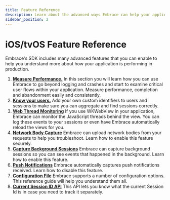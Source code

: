```yaml
---
title: Feature Reference
description: Learn about the advanced ways Embrace can help your application
sidebar_position: 2
---
```


# iOS/tvOS Feature Reference

Embrace's SDK includes many advanced features that you can enable to help you understand more about
how your application is performing in production.

1. [**Measure Performance.**](/ios/features/performance-monitoring) In this section you will learn how you can use Embrace to go beyond logging and crashes and start to examine critical user flows within your application. Measure performance, completion and abandonment easily and consistently.
1. [**Know your users.**](/ios/features/identify-users) Add your own custom identifiers to users and sessions to make sure you can aggregate and find sessions correctly.
    <!---1. [**Augment Sessions using OS Log**](/ios/features/augment-sessions) Embrace can use your OS Log stream to help you understand complex problems with your application.-->
1. [**Web Thread Monitoring**](/ios/features/web-thread-monitoring) If you use WKWebView in your application, Embrace can monitor the JavaScript threads behind the view. You can log these events to your sessions or even have Embrace automatically reload the views for you.
1. [**Network Body Capture**](/ios/features/network-body-capture) Embrace can upload network bodies from your requests to help you troubleshoot.  Learn how to enable this feature securely.
1. [**Capture Background Sessions**](/ios/features/background-sessions) Embrace can capture background sessions so you can see events that happened in the background. Learn how to enable this feature.
1. [**Push Notifications**](/ios/features/push-notifications) Embrace automatically captures push notifications received. Learn how to disable this feature.
1. [**Configuration File**](/ios/features/configuration-file) Embrace supports a number of configuration options. This reference guide will help you understand them all.
1. [**Current Session ID API**](/ios/features/current-session-id-api) This API lets you know what the current Session Id is in case you need to track it separately.
